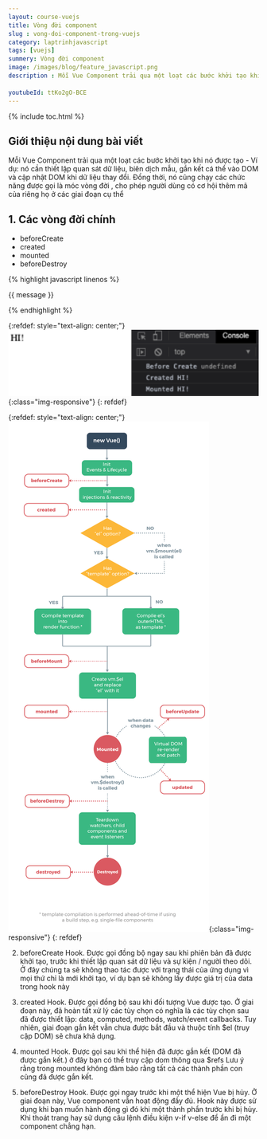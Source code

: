 ```yaml
---
layout: course-vuejs
title: Vòng đời component
slug : vong-doi-component-trong-vuejs
category: laptrinhjavascript
tags: [vuejs]
summery: Vòng đời component
image: /images/blog/feature_javascript.png
description : Mỗi Vue Component trải qua một loạt các bước khởi tạo khi nó được tạo - Ví dụ: nó cần thiết lập quan sát dữ liệu, biên dịch mẫu, gắn kết cá thể vào DOM và cập nhật DOM khi dữ liệu thay đổi. Ðồng thời, nó cũng chạy các chức năng được gọi là móc vòng đời , cho phép người dùng có cơ hội thêm mã của riêng họ ở các giai đoạn cụ thể

youtubeId: ttKo2gO-BCE
---
```


{% include toc.html %}

## **Giới thiệu nội dung bài viết**

Mỗi Vue Component trải qua một loạt các bước khởi tạo khi nó được tạo - Ví dụ: nó cần thiết lập quan sát dữ liệu, biên dịch mẫu, gắn kết cá thể vào DOM và cập nhật DOM khi dữ liệu thay đổi. Ðồng thời, nó cũng chạy các chức năng được gọi là móc vòng đời , cho phép người dùng có cơ hội thêm mã của riêng họ ở các giai đoạn cụ thể



## **1. Các vòng đời chính**

- beforeCreate 
- created 
- mounted 
- beforeDestroy 


{% highlight javascript  linenos %}

 <div id="app"> 
 <div>{{ message }}</div> 
</div> 
<script> 
 var app = new Vue({ 
 el: "#app", 
 data() { 
 return { 
 message: "HI!", 
 }; 
 }, 
 beforeCreate() { 
 console.log("Before Create", this.message); 
 }, 
 created() { 
 console.log("Created", this.message); 
 }, 
 mounted() { 
 console.log("Mounted", this.message); 
 }, 
 beforeDestroy() { 
 console.log("beforeDestroy", this.message); 
 }, 
 }); 
</script>



{% endhighlight %}

{:refdef: style="text-align: center;"}
![reactjs ](/images/post/vuejs/lifecycle1.png){:class="img-responsive"}
{: refdef}


{:refdef: style="text-align: center;"}
![reactjs ](/images/post/vuejs/lifecycle.png){:class="img-responsive"}
{: refdef}

2. beforeCreate Hook. 
Ðược gọi đồng bộ ngay sau khi phiên bản đã được khởi tạo, trước khi thiết lập quan sát dữ liệu và sự kiện / người theo dõi. 
Ở đây chúng ta sẽ không thao tác được với trạng thái của ứng dụng vì mọi thứ chỉ là mới khởi tạo, ví dụ bạn sẽ không lấy được giá trị của data trong hook này

3. created Hook. 
Ðược gọi đồng bộ sau khi đối tượng Vue được tạo. Ở giai đoạn này, đã hoàn tất xử lý các tùy chọn có nghĩa là các tùy chọn sau đã được thiết lập: data, computed, methods, watch/event callbacks. Tuy nhiên, giai đoạn gắn kết vẫn chưa được bắt đầu và thuộc tính $el (truy cập DOM) sẽ chưa khả dụng. 

4. mounted Hook. 
Ðược gọi sau khi thể hiện đã được gắn kết (DOM đã được gắn kết.) ở đây bạn có thể truy cập dom thông qua $refs 
Lưu ý rằng trong mounted không đảm bảo rằng tất cả các thành phần con cũng đã được gắn kết. 

5. beforeDestroy Hook. 
Ðược gọi ngay trước khi một thể hiện Vue bị hủy. Ở giai đoạn này, Vue component vẫn hoạt động đầy đủ. 
Hook này được sử dụng khi bạn muốn hành động gì đó khi một thành phần trước khi bị hủy. Khi thoát trang hay sử dụng câu lệnh điều kiện v-if v-else để ẩn đi một component chẳng hạn.




